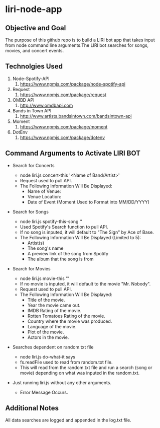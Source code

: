 # liri-node-app

## Objective and Goal
The purpose of this github repo is to build a LIRI bot app that takes input from node command line arguments.The LIRI bot searches for songs, movies, and concert events. 

## Technolgies Used

1. Node-Spotify-API
    1. https://www.npmjs.com/package/node-spotify-api
2. Request
    1. https://www.npmjs.com/package/request
3. OMBD API
    1. http://www.omdbapi.com
4. Bands in Town API
    1. http://www.artists.bandsintown.com/bandsintown-api
5. Moment
    1. https://www.npmjs.com/package/moment
6. DotEnv
    1. https://www.npmjs.com/package/dotenv

## Command Arguments to Activate LIRI BOT

* Search for Concerts
    * node liri.js concert-this '<Name of Band/Artist>'
    * Request used to pull API.
    * The Following Information Will Be Displayed:
        * Name of Venue:
        * Venue Location:
        * Date of Event (Moment Used to Format into MM/DD/YYYY)

* Search for Songs
    * node liri.js spotify-this-song '<Song Name Here>'
    * Used Spotify's Search function to pull API.
    * If no song is inputed, it will default to "The Sign" by Ace of Base.
    * The Following Information Will Be Displayed (Limited to 5):
        * Artist(s)
        * The song's name
        * A preview link of the song from Spotify
        * The album that the song is from

* Search for Movies
    * node liri.js movie-this '<Movie Name Here>"
    * If no movie is inputed, it will default to the movie "Mr. Nobody".
    * Request used to pull API.
    * The Following Information Will Be Displayed: 
       * Title of the movie.
       * Year the movie came out.
       * IMDB Rating of the movie.
       * Rotten Tomatoes Rating of the movie.
       * Country where the movie was produced.
       * Language of the movie.
       * Plot of the movie.
       * Actors in the movie.

* Searches dependent on random.txt file
    * node liri.js do-what-it says
    * fs.readFile used to read from random.txt file.
    * This will read from the random.txt file and run a search (song or movie) depending on what was inputed in the random.txt.

* Just running liri.js without any other arguments.
    * Error Message Occurs.

## Additional Notes

All data searches are logged and appended in the log.txt file. 
